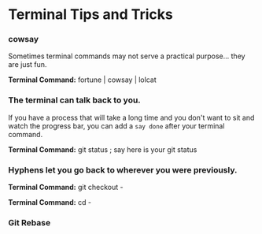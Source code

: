 # Terminal Tips and Tricks

### cowsay
Sometimes terminal commands may not serve a practical purpose... they are just fun.

**Terminal Command:** fortune | cowsay | lolcat

### The terminal can talk back to you.
If you have a process that will take a long time and you don't want to sit and watch the progress bar, you can add a `say done` after your terminal command. 

**Terminal Command:** git status ; say here is your git status

### Hyphens let you go back to wherever you were previously.

**Terminal Command:** git checkout -

**Terminal Command:** cd -

### Git Rebase
<!-- Reference https://www.atlassian.com/git/tutorials/rewriting-history/git-rebase -->
